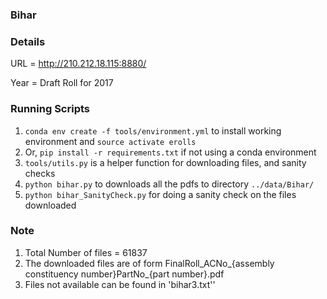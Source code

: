 ### Bihar


### Details

URL = http://210.212.18.115:8880/

Year = Draft Roll for 2017

### Running Scripts

1. `conda env create -f tools/environment.yml` to install working environment and
    `source activate erolls`
2.  Or, `pip install -r requirements.txt` if not using a conda environment
3. `tools/utils.py` is a helper function for downloading files, and sanity checks
4. `python bihar.py` to downloads all the pdfs to directory `../data/Bihar/`
5. `python bihar_SanityCheck.py` for doing a sanity check on the files downloaded

### Note
1. Total Number of files =  61837
2. The downloaded files are of form FinalRoll_ACNo_{assembly constituency number}PartNo_{part number}.pdf
3. Files not available can be found in 'bihar3.txt''

